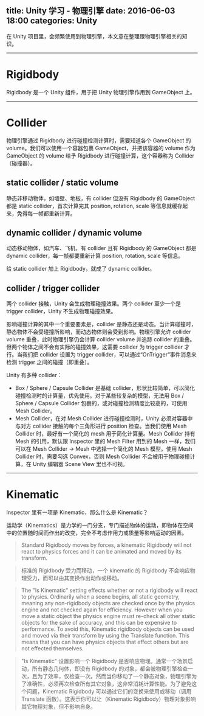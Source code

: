title: Unity 学习 - 物理引擎
date: 2016-06-03 18:00
categories: Unity
---

在 Unity 项目里，会频繁使用到物理引擎，本文意在整理跟物理引擎相关的知识。

<!-- more -->

---

# Rigidbody

Rigidbody 是一个 Unity 组件，用于把 Unity 物理引擎作用到 GameObject 上。

---

# Collider

物理引擎通过 Rigidbody 进行碰撞检测计算时，需要知道各个 GameObject 的 volume。我们可以使用一个容器包裹 GameObject，并把该容器的 volume 作为 GameObject 的 volume 给予 Rigidbody 进行碰撞计算，这个容器称为 Collider（碰撞器）。

## static collider / static volume

静态非移动物体，如墙壁、地板，有 collider 但没有 Rigidbody 的 GameObject 都是 static collider，首次计算完其 position, rotation, scale 等信息就缓存起来，免得每一帧都重新计算。

## dynamic collider / dynamic volume

动态移动物体，如汽车、飞机，有 collider 且有 Rigidbody 的 GameObject 都是 dynamic collider，每一帧都要重新计算 position, rotation, scale 等信息。

给 static collider 加上 Rigidbody，就成了 dynamic collider。

## collider / trigger collider

两个 collider 接触，Unity 会生成物理碰撞效果。两个 collider 至少一个是 trigger collider，Unity 不生成物理碰撞效果。

影响碰撞计算的其中一个重要要素是，collider 是静态还是动态。当计算碰撞时，静态物体不会受碰撞所影响，而动态物体则会受到影响。物理引擎允许 collider volume 重叠，此时物理引擎仍会计算 collider volume 并追踪 collider 的重叠。但两个物体之间不会有实际的碰撞效果，这需要 collider 为 trigger collider 才行。当我们把 collider 设置为 trigger collider，可以通过“OnTrigger”事件消息来检测 trigger 之间的碰撞（即重叠）。

Unity 有多种 collider：

* Box / Sphere / Capsule Collider 是基础 collider，形状比较简单，可以简化碰撞检测时的计算量，优先使用。对于某些较复杂的模型，无法用 Box / Sphere / Capsule Collider 包裹的，或对碰撞检测精度比较高的，可使用 Mesh Collider。
* Mesh Collider，在对 Mesh Collider 进行碰撞检测时，Unity 必须对容器中与对方 collider 接触的每个三角形进行 position 检查。当我们使用 Mesh Collider 时，最好有一个简化的 mesh 用于简化计算量。Mesh Collider 持有 Mesh 的引用，默认跟 Inspector 里的 Mesh Filter 用到的 Mesh 一样，我们可以在 Mesh Collider -> Mesh 中选择一个简化的 Mesh 模型。使用 Mesh Collider 时，需要勾选 Convex，否则 Mesh Collider 不会被用于物理碰撞计算，在 Unity 编辑器 Scene View 里也不可视。

---

# Kinematic

Inspector 里有一项是 Kinematic，那么什么是 Kinematic？

运动学（Kinematics）是力学的一门分支，专门描述物体的运动，即物体在空间中的位置随时间而作出的改变，完全不考虑作用力或质量等影响运动的因素。

> Standard Rigidbody moves by forces, a kinematic Rigidbody will not react to physics forces and it can be animated and moved by its transform.

> 标准的 Rigidbody 受力而移动，一个 kinematic 的 Rigidbody 不会响应物理受力，而可以由其变换作出动作或移动。

> The "Is Kinematic" setting effects whether or not a rigidbody will react to physics. Ordinarily when a scene begins, all static geometry, meaning any non-rigidbody objects are checked once by the physics engine and not checked again for efficiency. However when you move a static object the physics engine must re-check all other static objects for the sake of accuracy, and this can be expensive to performance. To avoid this, Kinematic rigidbody objects can be used and moved via their transform by using the Translate function. This means that you can have physics objects that effect others but are not effected themselves.

> "Is Kinematic" 设置影响一个 Rigidbody 是否响应物理。通常一个场景启动，所有静态几何体，即没有 Rigidbody 的对象，都会被物理引擎检查一次，且为了效率，仅检查一次。然而当你移动了一个静态对象，物理引擎为了准确性，必须再次检查所有其它对象，这非常消耗计算性能。为了避免这个问题，Kinematic Rigidbody 可以通过它们的变换来使用或移动（调用 Translate 函数）。这表示你可以让（Kinematic Rigidbody）物理对象影响其它物理对象，但不影响自身。
